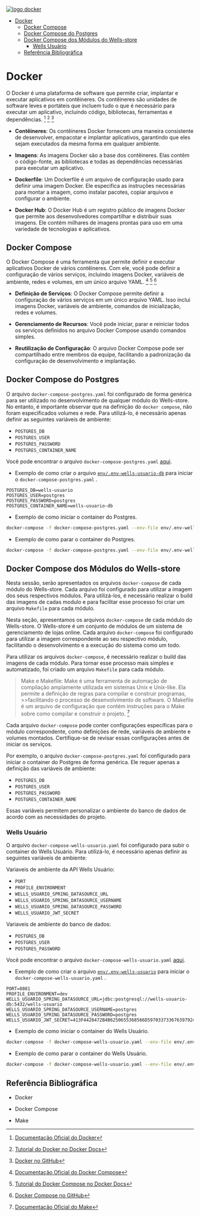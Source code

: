 [![logo docker](https://img.shields.io/badge/Docker-2CA5E0?style=for-the-badge&logo=docker&logoColor=white)](https://docker.com)

- [Docker](#docker)
  - [Docker Compose](#docker-compose)
  - [Docker Compose do Postgres](#docker-compose-do-postgres)
  - [Docker Compose dos Módulos do Wells-store](#docker-compose-dos-módulos-do-wells-store)
    - [Wells Usuário](#wells-usuário)
  - [Referência Bibliográfica](#referência-bibliográfica)

# Docker

O Docker é uma plataforma de software que permite criar, implantar e executar aplicativos em contêineres. Os contêineres são unidades de software leves e portáteis que incluem tudo o que é necessário para executar um aplicativo, incluindo código, bibliotecas, ferramentas e dependências. [^1] [^2] [^3]

- **Contêineres**: Os contêineres Docker fornecem uma maneira consistente de desenvolver, empacotar e implantar aplicativos, garantindo que eles sejam executados da mesma forma em qualquer ambiente.

- **Imagens**: As imagens Docker são a base dos contêineres. Elas contêm o código-fonte, as bibliotecas e todas as dependências necessárias para executar um aplicativo.

- **Dockerfile**: Um Dockerfile é um arquivo de configuração usado para definir uma imagem Docker. Ele especifica as instruções necessárias para montar a imagem, como instalar pacotes, copiar arquivos e configurar o ambiente.

- **Docker Hub**: O Docker Hub é um registro público de imagens Docker que permite aos desenvolvedores compartilhar e distribuir suas imagens. Ele contém milhares de imagens prontas para uso em uma variedade de tecnologias e aplicativos.

## Docker Compose

O Docker Compose é uma ferramenta que permite definir e executar aplicativos Docker de vários contêineres. Com ele, você pode definir a configuração de vários serviços, incluindo imagens Docker, variáveis de ambiente, redes e volumes, em um único arquivo YAML. [^4] [^5] [^6]

- **Definição de Serviços**: O Docker Compose permite definir a configuração de vários serviços em um único arquivo YAML. Isso inclui imagens Docker, variáveis de ambiente, comandos de inicialização, redes e volumes.

- **Gerenciamento de Recursos**: Você pode iniciar, parar e reiniciar todos os serviços definidos no arquivo Docker Compose usando comandos simples.

- **Reutilização de Configuração**: O arquivo Docker Compose pode ser compartilhado entre membros da equipe, facilitando a padronização da configuração de desenvolvimento e implantação.

## Docker Compose do Postgres

O arquivo `docker-compose-postgres.yaml` foi configurado de forma genérica para ser utilizado no desenvolvimento de qualquer módulo do Wells-store. No entanto, é importante observar que na definição do `docker compose`, não foram especificados volumes e rede. Para utilizá-lo, é necessário apenas definir as seguintes variáveis de ambiente:

- `POSTGRES_DB`
- `POSTGRES_USER`
- `POSTGRES_PASSWORD`
- `POSTGRES_CONTAINER_NAME`

Você pode encontrar o arquivo `docker-compose-postgres.yaml` [aqui](docker-compose-postgres.yaml).

- Exemplo de como criar o arquivo [`env/.env-wells-usuario-db`](env/.env-wells-usuario-db) para iniciar  o `docker-compose-postgres.yaml` .

```text
POSTGRES_DB=wells-usuario
POSTGRES_USER=postgres
POSTGRES_PASSWORD=postgres
POSTGRES_CONTAINER_NAME=wells-usuario-db
```

- Exemplo de como iniciar o container do Postgres.

```bash
docker-compose -f docker-compose-postgres.yaml --env-file env/.env-wells-usuario-db up -d --force-recreate --remove-orphans
```

- Exemplo de como parar o container do Postgres.

```bash
docker-compose -f docker-compose-postgres.yaml --env-file env/.env-wells-usuario-db down
```

## Docker Compose dos Módulos do Wells-store

Nesta sessão, serão apresentados os arquivos `docker-compose` de cada módulo do Wells-store. Cada arquivo foi configurado para utilizar a imagem dos seus respectivos módulos. Para utilizá-los, é necessário realizar o build das imagens de cadas modulo e para facilitar esse processo foi criar um arquivo `Makefile` para cada módulo.

Nesta seção, apresentamos os arquivos `docker-compose` de cada módulo do Wells-store. O Wells-store é um conjunto de módulos de um sistema de gerenciamento de lojas online. Cada arquivo `docker-compose` foi configurado para utilizar a imagem correspondente ao seu respectivo módulo, facilitando o desenvolvimento e a execução do sistema como um todo.

Para utilizar os arquivos `docker-compose`, é necessário realizar o build das imagens de cada módulo. Para tornar esse processo mais simples e automatizado, foi criado um arquivo `Makefile` para cada módulo.

>Make e Makefile:
Make é uma ferramenta de automação de compilação amplamente utilizada em sistemas Unix e Unix-like. Ela permite a definição de regras para compilar e construir programas, >>facilitando o processo de desenvolvimento de software. O Makefile é um arquivo de configuração que contém instruções para o Make sobre como compilar e construir o projeto. [^7]

Cada arquivo `docker-compose` pode conter configurações específicas para o módulo correspondente, como definições de rede, variáveis de ambiente e volumes montados. Certifique-se de revisar essas configurações antes de iniciar os serviços.

Por exemplo, o arquivo `docker-compose-postgres.yaml` foi configurado para iniciar o container do Postgres de forma genérica. Ele requer apenas a definição das variáveis de ambiente:

- `POSTGRES_DB`
- `POSTGRES_USER`
- `POSTGRES_PASSWORD`
- `POSTGRES_CONTAINER_NAME`

Essas variáveis permitem personalizar o ambiente do banco de dados de acordo com as necessidades do projeto.

### Wells Usuário

O arquivo `docker-compose-wells-usuario.yaml` foi configurado para subir o container do Wells Usuário. Para utilizá-lo, é necessário apenas definir as seguintes variáveis de ambiente:

Variaveis de ambiente da API Wells Usuário:

- `PORT`
- `PROFILE_ENVIRONMENT`
- `WELLS_USUARIO_SPRING_DATASOURCE_URL`
- `WELLS_USUARIO_SPRING_DATASOURCE_USERNAME`
- `WELLS_USUARIO_SPRING_DATASOURCE_PASSWORD`
- `WELLS_USUARIO_JWT_SECRET`

Variaveis de ambiente do banco de dados:

- `POSTGRES_DB`
- `POSTGRES_USER`
- `POSTGRES_PASSWORD`

Você pode encontrar o arquivo `docker-compose-wells-usuario.yaml` [aqui](docker-compose-wells-usuario.yaml).

- Exemplo de como criar o arquivo [`env/.env-wells-usuario`](env/.env-wells-usuario) para iniciar  o `docker-compose-wells-usuario.yaml` .

```text
PORT=8081
PROFILE_ENVIRONMENT=dev
WELLS_USUARIO_SPRING_DATASOURCE_URL=jdbc:postgresql://wells-usuario-db:5432/wells-usuario
WELLS_USUARIO_SPRING_DATASOURCE_USERNAME=postgres
WELLS_USUARIO_SPRING_DATASOURCE_PASSWORD=postgres
WELLS_USUARIO_JWT_SECRET=413F4428472B4B6250655368566D5970337336763979244226452948404D6351
```

- Exemplo de como iniciar o container do Wells Usuário.

```bash
docker-compose -f docker-compose-wells-usuario.yaml --env-file env/.env-wells-usuario up -d --force-recreate --remove-orphans
```

- Exemplo de como parar o container do Wells Usuário.

```bash
docker-compose -f docker-compose-wells-usuario.yaml --env-file env/.env-wells-usuario down
```

## Referência Bibliográfica

- Docker

    [^1]: [Documentação Oficial do Docker](https://docs.docker.com/)

    [^2]: [Tutorial do Docker no Docker Docs](https://docs.docker.com/get-started/)

    [^3]: [Docker no GitHub](https://github.com/docker)

- Docker Compose
  
    [^4]: [Documentação Oficial do Docker Compose](https://docs.docker.com/compose/)

    [^5]: [Tutorial do Docker Compose no Docker Docs](https://docs.docker.com/compose/gettingstarted/)

    [^6]: [Docker Compose no GitHub](https://github.com/docker/compose)

- Make
  [^7]: [Documentação Oficial do Make](https://www.gnu.org/software/make/manual/make.html)